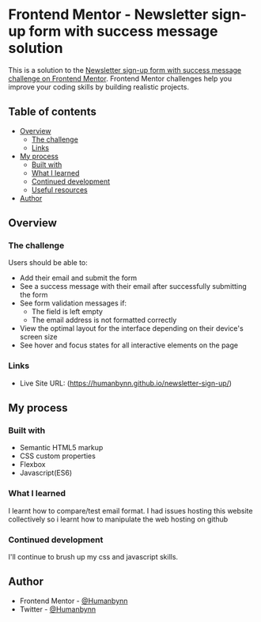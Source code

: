 
# Frontend Mentor - Newsletter sign-up form with success message solution

This is a solution to the [Newsletter sign-up form with success message challenge on Frontend Mentor](https://www.frontendmentor.io/challenges/newsletter-signup-form-with-success-message-3FC1AZbNrv). Frontend Mentor challenges help you improve your coding skills by building realistic projects. 

## Table of contents

- [Overview](#overview)
  - [The challenge](#the-challenge)
  - [Links](#links)
- [My process](#my-process)
  - [Built with](#built-with)
  - [What I learned](#what-i-learned)
  - [Continued development](#continued-development)
  - [Useful resources](#useful-resources)
- [Author](#author)




## Overview

### The challenge

Users should be able to:

- Add their email and submit the form
- See a success message with their email after successfully submitting the form
- See form validation messages if:
  - The field is left empty
  - The email address is not formatted correctly
- View the optimal layout for the interface depending on their device's screen size
- See hover and focus states for all interactive elements on the page




### Links
- Live Site URL: (https://humanbynn.github.io/newsletter-sign-up/)

## My process

### Built with

- Semantic HTML5 markup
- CSS custom properties
- Flexbox
 - Javascript(ES6)



### What I learned
I learnt how to compare/test email format.
I had issues hosting this website collectively so i learnt how to manipulate the web hosting on github


### Continued development

I'll continue to brush up my css and javascript skills. 



## Author
- Frontend Mentor - [@Humanbynn](https://www.frontendmentor.io/profile/Humanbynn)
- Twitter - [@Humanbynn](https://www.twitter.com/Humanbynn)


